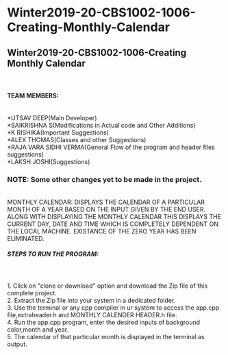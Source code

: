 # Winter2019-20-CBS1002-1006-Creating-Monthly-Calendar
<h2>Winter2019-20-CBS1002-1006-Creating Monthly Calendar</h2></br>
<h4>TEAM MEMBERS:</h4><br/>
*UTSAV DEEP(Main Developer)<br/>
*SAIKRISHNA S(Modifications in Actual code and Other Additions) <br/>
*K RISHIKA(Important Suggestions)<br/>
*ALEX THOMAS(Classes and other Suggestions)<br/>
*RAJA VARA SIDHI VERMA(General Flow of the program and header files suggestions)<br/>
*LAKSH JOSHI(Suggestions)<br/>
<h3>NOTE: Some other changes yet to be made in the project.</h3></br> 
MONTHLY CALENDAR: DISPLAYS THE CALENDAR OF A PARTICULAR MONTH OF A YEAR BASED ON THE INPUT GIVEN BY THE END USER.
ALONG WITH DISPLAYING THE MONTHLY CALENDAR THIS DISPLAYS THE CURRENT DAY, DATE AND TIME WHICH IS COMPLETELY DEPENDENT ON THE LOCAL MACHINE.
EXISTANCE OF THE ZERO YEAR HAS BEEN ELIMINATED.</br>
<h5>STEPS TO RUN THE PROGRAM:</h5> </br>
</br>
1. Click on "clone or download" option and download the Zip file of this complete project.</br>
2. Extract the Zip file into your system in a dedicated folder.</br>
3. Use the terminal or any cpp compiler in ur system to access the app.cpp file,extraheader.h and MONTHLY CALENDER HEADER.h file.</br>
4. Run the app.cpp program, enter the desired inputs of background color,month and year.</br>
5. The calendar of that particular month is displayed in the terminal as output.
